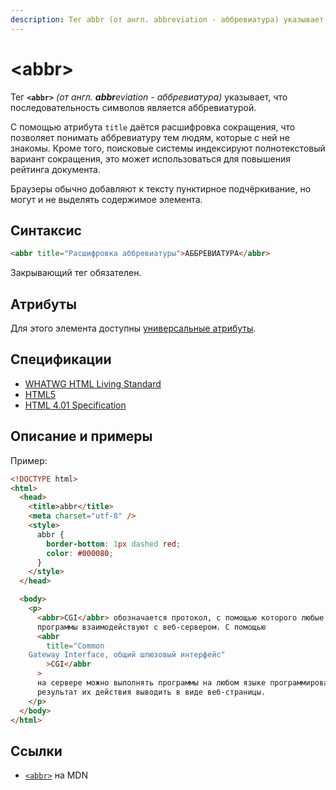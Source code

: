 ```yaml
---
description: Тег abbr (от англ. abbreviation - аббревиатура) указывает, что последовательность символов является аббревиатурой
---
```


# &lt;abbr&gt;

Тег **`<abbr>`** _(от англ. **abbr**eviation - аббревиатура)_ указывает, что последовательность символов является аббревиатурой.

С помощью атрибута `title` даётся расшифровка сокращения, что позволяет понимать аббревиатуру тем людям, которые с ней не знакомы. Кроме того, поисковые системы индексируют полнотекстовый вариант сокращения, это может использоваться для повышения рейтинга документа.

Браузеры обычно добавляют к тексту пунктирное подчёркивание, но могут и не выделять содержимое элемента.

## Синтаксис

```html
<abbr title="Расшифровка аббревиатуры">АББРЕВИАТУРА</abbr>
```

Закрывающий тег обязателен.

## Атрибуты

Для этого элемента доступны [универсальные атрибуты](uni-attr.md).

## Спецификации

- [WHATWG HTML Living Standard](https://html.spec.whatwg.org/multipage/text-level-semantics.html#the-abbr-element)
- [HTML5](http://www.w3.org/TR/html5/text-level-semantics.html#the-abbr-element)
- [HTML 4.01 Specification](http://www.w3.org/TR/html401/struct/text.html#edef-ABBR)

## Описание и примеры

Пример:

```html
<!DOCTYPE html>
<html>
  <head>
    <title>abbr</title>
    <meta charset="utf-8" />
    <style>
      abbr {
        border-bottom: 1px dashed red;
        color: #000080;
      }
    </style>
  </head>

  <body>
    <p>
      <abbr>CGI</abbr> обозначается протокол, с помощью которого любые внешние
      программы взаимодействуют с веб-сервером. С помощью
      <abbr
        title="Common
    Gateway Interface, общий шлюзовый интерфейс"
        >CGI</abbr
      >
      на сервере можно выполнять программы на любом языке программирования и
      результат их действия выводить в виде веб-страницы.
    </p>
  </body>
</html>
```

## Ссылки

- [`<abbr>`](https://developer.mozilla.org/ru/docs/Web/HTML/Element/abbr) на MDN

